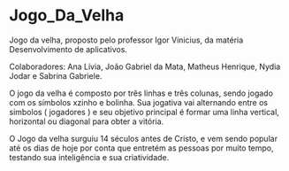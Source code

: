# Jogo_Da_Velha

Jogo da velha, proposto pelo professor Igor Vinicius, da matéria Desenvolvimento de aplicativos. 

Colaboradores: Ana Lívia, João Gabriel da Mata, Matheus Henrique, Nydia Jodar e Sabrina Gabriele.

O jogo da velha é composto por três linhas e três colunas, sendo jogado com os símbolos  xzinho e bolinha. Sua jogativa vai alternando entre os simbolos ( jogadores ) e seu objetivo principal é formar uma linha vertical, horizontal ou diagonal para obter a vitória. 

O Jogo da velha surguiu 14 séculos antes de Cristo, e vem sendo popular até os dias de hoje por conta que entretém as pessoas por muito tempo, testando sua inteligência e sua criatividade.
